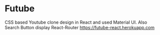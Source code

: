 # Futube
CSS based Youtube clone design in React and used Material UI. Also Search Button display React-Router
https://futube-react.herokuapp.com
